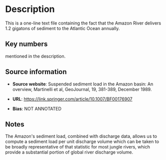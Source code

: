 # Description 
This is a one-line text file containing the fact that the Amazon River delivers 1.2 gigatons of sediment to the Atlantic Ocean annually.

## Key numbers
mentioned in the description.

## Source information
* **Source website**: Suspended sediment load in the Amazon basin: An overview, Martinelli et al, GeoJournal, 19, 381-389, December 1989.

* **URL**: https://link.springer.com/article/10.1007/BF00176907

* **Bias**: NOT ANNOTATED

## Notes
The Amazon's sediment load, combined with discharge data, allows us to compute a sediment load per unit discharge volume which can be taken to be broadly representative of that statistic for most jungle rivers, which provide a substantial portion of global river discharge volume.
